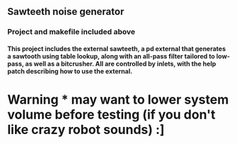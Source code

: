 # 

## Sawteeth noise generator

### Project and makefile included above

#### This project includes the external sawteeth, a pd external that generates a sawtooth using table lookup, along with an all-pass filter tailored to low-pass, as well as a bitcrusher. All are controlled by inlets, with the help patch describing how to use the external.


# Warning * may want to lower system volume before testing (if you don't like crazy robot sounds) :]
